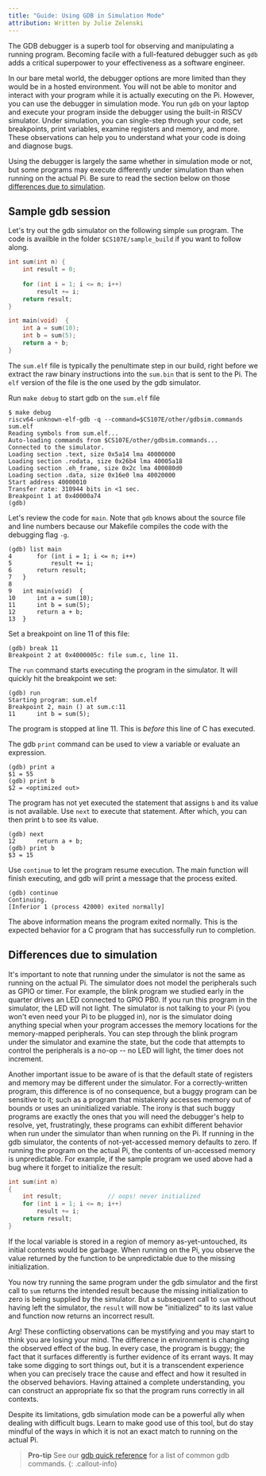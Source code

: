 ```yaml
---
title: "Guide: Using GDB in Simulation Mode"
attribution: Written by Julie Zelenski
---
```


The GDB debugger is a superb tool for observing and manipulating a
running program. Becoming facile with a full-featured debugger such as
`gdb` adds a critical superpower to your effectiveness as a software engineer. 

In our bare metal world, the debugger options are more
limited than they would be in a hosted environment. You will not be able to
monitor and interact with your program while it is actually executing on the Pi. However, you can use the debugger in simulation mode. You run `gdb` on your laptop and execute your program inside the debugger using the built-in RISCV simulator.
Under simulation, you can single-step through your code, set breakpoints, print variables, examine registers and memory, and more. These observations can help you to understand what your code is doing and diagnose bugs.  

Using the debugger is largely the same whether in simulation mode or not, but some programs may execute differently under simulation than when running on the actual Pi. Be sure to read the section below on those [differences due to simulation](#simulation).

## Sample gdb session
Let's try out the gdb simulator on the following simple `sum` program. The code is availble in the folder `$CS107E/sample_build` if you want to follow along.

```c
int sum(int n) {
    int result = 0;
    
    for (int i = 1; i <= n; i++)
        result += i;
    return result;
}

int main(void)  {
    int a = sum(10);
    int b = sum(5);
    return a + b;
}
```

The `sum.elf` file is typically the penultimate step in our build, right
before we extract the raw binary instructions into the `sum.bin` that is
sent to the Pi.  The `elf` version of the file is the one used by the gdb simulator.

Run `make debug` to start gdb on the `sum.elf` file

```console?prompt=(gdb),$
$ make debug
riscv64-unknown-elf-gdb -q --command=$CS107E/other/gdbsim.commands sum.elf
Reading symbols from sum.elf...
Auto-loading commands from $CS107E/other/gdbsim.commands...
Connected to the simulator.
Loading section .text, size 0x5a14 lma 40000000
Loading section .rodata, size 0x26b4 lma 40005a18
Loading section .eh_frame, size 0x2c lma 400080d0
Loading section .data, size 0x16e0 lma 40020000
Start address 40000010
Transfer rate: 310944 bits in <1 sec.
Breakpoint 1 at 0x40000a74
(gdb)
```

Let's review the code for `main`. Note that `gdb` knows about the source file and line numbers because our Makefile compiles the code with the debugging flag `-g`.

```console?prompt=(gdb)
(gdb) list main
4       for (int i = 1; i <= n; i++)
5           result += i;
6       return result;
7   }
8
9   int main(void)  {
10      int a = sum(10);
11      int b = sum(5);
12      return a + b;
13  }
```

Set a breakpoint on line 11 of this file:
```console?prompt=(gdb)
(gdb) break 11
Breakpoint 2 at 0x4000005c: file sum.c, line 11.
```
The `run` command starts executing the program in the simulator. It will quickly hit the breakpoint we set:

```console?prompt=(gdb)
(gdb) run
Starting program: sum.elf
Breakpoint 2, main () at sum.c:11
11      int b = sum(5);
```
The program is stopped at line 11. This is _before_ this line of C has executed.

The gdb `print` command can be used to view a variable or evaluate an expression.

```console?prompt=(gdb)
(gdb) print a
$1 = 55
(gdb) print b
$2 = <optimized out>
```
The program has not yet executed the statement that assigns `b` and its value is not available. Use `next` to execute that statement. After which, you can then print `b` to see its value.

```console?prompt=(gdb)
(gdb) next
12      return a + b;
(gdb) print b
$3 = 15
```

Use `continue` to let the program resume execution.  The main function will finish executing, and gdb will print a message that the process exited.

```console?prompt=(gdb)
(gdb) continue
Continuing.
[Inferior 1 (process 42000) exited normally]
```

The above information means the program exited normally. This is the expected behavior for a C program that has successfully run to completion.

<A name="simulation"></A>
## Differences due to simulation 

It's important to note that running under the simulator is not the same as running on the actual Pi.
The simulator does not model the peripherals such as GPIO or timer. For example,
the blink program we studied early in the quarter drives an LED connected to GPIO PB0. If you run this program in the
simulator, the LED will not light. The simulator is not talking to your
 Pi (you won't even need your Pi to be plugged in), nor is the simulator doing
anything special when your program accesses the memory locations for the memory-mapped peripherals. You can step through the blink program under the simulator and examine the state, but the code that attempts to control the peripherals is a no-op -- no LED will light, the timer does not increment.

Another important issue to be aware of is that the default state of registers and memory may be different under the simulator. For a correctly-written program, this difference is of no consequence, but a buggy program can be sensitive to it; such as a program that mistakenly accesses memory out of bounds or uses an uninitialized variable. The irony is that such buggy programs are exactly the ones that you will need the debugger's help to resolve, yet, frustratingly, these programs can exhibit different behavior when run under the simulator than when running on the Pi. If running in the gdb simulator, the contents of not-yet-accessed memory defaults to zero. If running the program on the actual Pi, the contents of un-accessed memory is unpredictable. For example, if the sample program we used above had a bug where it forget to initialize the result:
```c
int sum(int n)
{
    int result;             // oops! never initialized
    for (int i = 1; i <= n; i++)
        result += i;
    return result;
}
```

If the local variable is stored in a region of memory as-yet-untouched, its initial contents would be garbage. When running on the Pi, you observe the value returned by the function to be unpredictable due to the missing initialization. 

You now try running the same program under the gdb simulator and the first call to `sum` returns the intended result because the missing initialization to zero is being supplied by the simulator. But a subsequent call to `sum`  without having left the simulator, the `result` will now be "initialized" to its last value and function now returns an incorrect result.

Arg! These conflicting observations can be mystifying and you may start to think you are losing your mind. The difference in environment is changing the observed effect of the bug. In every case, the program is buggy; the fact that it surfaces differently is further evidence of its errant ways. It may take some digging to sort things out, but it is a transcendent experience when you can precisely trace the cause and effect and how it resulted in the observed behaviors. Having attained a complete understanding, you can construct an appropriate fix so that the program runs correctly in all contexts.

Despite its limitations, gdb simulation mode can be a powerful ally when dealing with difficult bugs. Learn to make good use of this tool, but do stay mindful of the ways in which it is not an exact match to running on the actual Pi.

> __Pro-tip__ See our [gdb quick reference](/guides/gdb-quickref) for a list of common gdb commands.
{: .callout-info}
